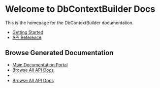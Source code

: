 # Welcome to DbContextBuilder Docs

This is the homepage for the DbContextBuilder documentation.

- [Getting Started](docs/getting-started.md)
- [API Reference](api/index.md)

## Browse Generated Documentation

- [Main Documentation Portal](./_site/index.html)
- [Browse All API Docs](./_site/api/index.html)
-
- [Browse All API Docs](./api/toc.html)
